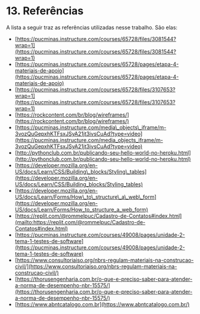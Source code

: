 #
# 13. Referências

A lista a seguir traz as referências utilizadas nesse trabalho. São elas:

- [https://pucminas.instructure.com/courses/65728/files/3081544?wrap=1](https://pucminas.instructure.com/courses/65728/files/3081544?wrap=1)
- [https://pucminas.instructure.com/courses/65728/pages/etapa-4-materiais-de-apoio](https://pucminas.instructure.com/courses/65728/pages/etapa-4-materiais-de-apoio)
- [https://pucminas.instructure.com/courses/65728/files/3107653?wrap=1](https://pucminas.instructure.com/courses/65728/files/3107653?wrap=1)
- [https://rockcontent.com/br/blog/wireframes/](https://rockcontent.com/br/blog/wireframes/)
- [https://pucminas.instructure.com/media\_objects\_iframe/m-3vozQuGepxhKTFsxJSyA21jt3ivsCuAd?type=video](https://pucminas.instructure.com/media_objects_iframe/m-3vozQuGepxhKTFsxJSyA21jt3ivsCuAd?type=video)
- [http://pythonclub.com.br/publicando-seu-hello-world-no-heroku.html](http://pythonclub.com.br/publicando-seu-hello-world-no-heroku.html)
- [https://developer.mozilla.org/en-US/docs/Learn/CSS/Building\_blocks/Styling\_tables](https://developer.mozilla.org/en-US/docs/Learn/CSS/Building_blocks/Styling_tables)
- [https://developer.mozilla.org/en-US/docs/Learn/Forms/How\_to\_structure\_a\_web\_form](https://developer.mozilla.org/en-US/docs/Learn/Forms/How_to_structure_a_web_form)
- [https://replit.com/@rommelpuc/Cadastro-de-Contatos#index.html](mailto:https://replit.com/@rommelpuc/Cadastro-de-Contatos#index.html)
- [https://pucminas.instructure.com/courses/49008/pages/unidade-2-tema-1-testes-de-software](https://pucminas.instructure.com/courses/49008/pages/unidade-2-tema-1-testes-de-software)
- [https://www.consultoriaiso.org/nbrs-regulam-materiais-na-construcao-civil/](https://www.consultoriaiso.org/nbrs-regulam-materiais-na-construcao-civil/)
- [https://thorusengenharia.com.br/o-que-e-preciso-saber-para-atender-a-norma-de-desempenho-nbr-15575/](https://thorusengenharia.com.br/o-que-e-preciso-saber-para-atender-a-norma-de-desempenho-nbr-15575/)
- [https://www.abntcatalogo.com.br](https://www.abntcatalogo.com.br/)
